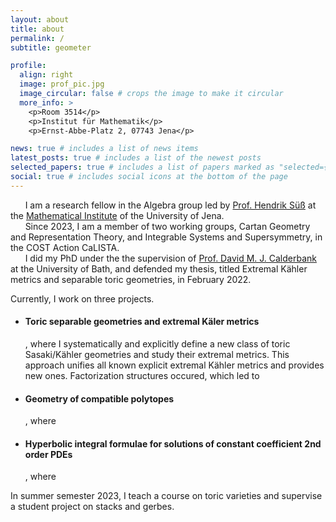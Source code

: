 ```yaml
---
layout: about
title: about
permalink: /
subtitle: geometer

profile:
  align: right
  image: prof_pic.jpg
  image_circular: false # crops the image to make it circular
  more_info: >
    <p>Room 3514</p>
    <p>Institut für Mathematik</p>
    <p>Ernst-Abbe-Platz 2, 07743 Jena</p>

news: true # includes a list of news items
latest_posts: true # includes a list of the newest posts
selected_papers: true # includes a list of papers marked as "selected={true}"
social: true # includes social icons at the bottom of the page
---
```

&nbsp;&nbsp;&nbsp;&nbsp;&nbsp;&nbsp;I am a research fellow in the Algebra group led by [Prof. Hendrik Süß](https://ibykus.sdf.org/website/) at the [Mathematical Institute](https://www.fmi.uni-jena.de/institut-mathematik) of the University of Jena.  
&nbsp;&nbsp;&nbsp;&nbsp;&nbsp;&nbsp;Since 2023, I am  a member of two working groups, Cartan Geometry and Representation Theory, and Integrable Systems and Supersymmetry, in the COST Action CaLISTA.  
&nbsp;&nbsp;&nbsp;&nbsp;&nbsp;&nbsp;I did my PhD under the the supervision of [Prof. David M. J. Calderbank](https://people.bath.ac.uk/dmjc20/) at the University of Bath, and defended my thesis, titled Extremal Kähler metrics and separable toric geometries, in February 2022.

Currently, I work on three projects.
- #### Toric separable geometries and extremal Käler metrics
  , where I systematically and explicitly define a new class of toric Sasaki/Kähler geometries and study their extremal metrics. This approach unifies all known explicit extremal Kähler metrics and provides new ones. Factorization structures occured, which led to
- #### Geometry of compatible polytopes
  , where
- #### Hyperbolic integral formulae for solutions of constant coefficient 2nd order PDEs
  , where

In summer semester 2023, I teach a course on toric varieties and supervise a student project on stacks and gerbes.

